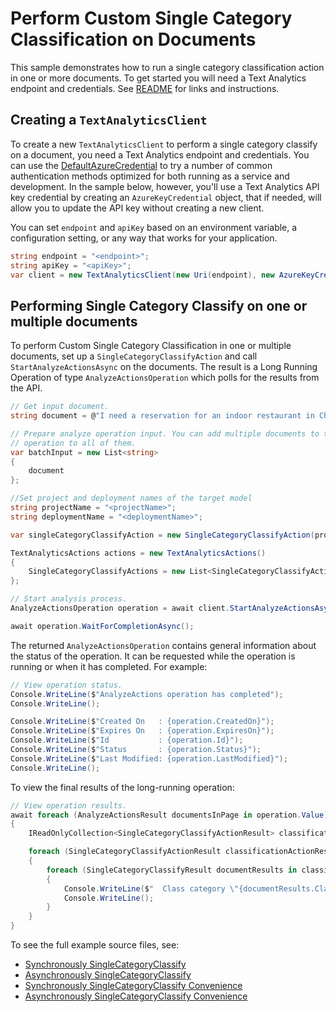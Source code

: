 # Perform Custom Single Category Classification on Documents
This sample demonstrates how to run a single category classification action in one or more documents. To get started you will need a Text Analytics endpoint and credentials. See [README][README] for links and instructions.

## Creating a `TextAnalyticsClient`

To create a new `TextAnalyticsClient` to perform a single category classify on a document, you need a Text Analytics endpoint and credentials.  You can use the [DefaultAzureCredential][DefaultAzureCredential] to try a number of common authentication methods optimized for both running as a service and development.  In the sample below, however, you'll use a Text Analytics API key credential by creating an `AzureKeyCredential` object, that if needed, will allow you to update the API key without creating a new client.

You can set `endpoint` and `apiKey` based on an environment variable, a configuration setting, or any way that works for your application.

```C# Snippet:CreateTextAnalyticsClient
string endpoint = "<endpoint>";
string apiKey = "<apiKey>";
var client = new TextAnalyticsClient(new Uri(endpoint), new AzureKeyCredential(apiKey));
```

## Performing Single Category Classify on one or multiple documents

To perform Custom Single Category Classification in one or multiple documents, set up a `SingleCategoryClassifyAction` and call `StartAnalyzeActionsAsync` on the documents. The result is a Long Running Operation of type `AnalyzeActionsOperation` which polls for the results from the API.

```C# Snippet:TextAnalyticsSingleCategoryClassifyAsync
// Get input document.
string document = @"I need a reservation for an indoor restaurant in China. Please don't stop the music. Play music and add it to my playlist.";

// Prepare analyze operation input. You can add multiple documents to this list and perform the same
// operation to all of them.
var batchInput = new List<string>
{
    document
};

//Set project and deployment names of the target model
string projectName = "<projectName>";
string deploymentName = "<deploymentName>";

var singleCategoryClassifyAction = new SingleCategoryClassifyAction(projectName, deploymentName);

TextAnalyticsActions actions = new TextAnalyticsActions()
{
    SingleCategoryClassifyActions = new List<SingleCategoryClassifyAction>() { singleCategoryClassifyAction }
};

// Start analysis process.
AnalyzeActionsOperation operation = await client.StartAnalyzeActionsAsync(batchInput, actions);

await operation.WaitForCompletionAsync();
```

The returned `AnalyzeActionsOperation` contains general information about the status of the operation. It can be requested while the operation is running or when it has completed. For example:

```C# Snippet:TextAnalyticsSingleCategoryClassifyOperationStatus
// View operation status.
Console.WriteLine($"AnalyzeActions operation has completed");
Console.WriteLine();

Console.WriteLine($"Created On   : {operation.CreatedOn}");
Console.WriteLine($"Expires On   : {operation.ExpiresOn}");
Console.WriteLine($"Id           : {operation.Id}");
Console.WriteLine($"Status       : {operation.Status}");
Console.WriteLine($"Last Modified: {operation.LastModified}");
Console.WriteLine();
```

To view the final results of the long-running operation:

```C# Snippet:TextAnalyticsSingleCategoryClassifyAsyncViewResults
// View operation results.
await foreach (AnalyzeActionsResult documentsInPage in operation.Value)
{
    IReadOnlyCollection<SingleCategoryClassifyActionResult> classificationResultsCollection = documentsInPage.SingleCategoryClassifyResults;

    foreach (SingleCategoryClassifyActionResult classificationActionResults in classificationResultsCollection)
    {
        foreach (SingleCategoryClassifyResult documentResults in classificationActionResults.DocumentsResults)
        {
            Console.WriteLine($"  Class category \"{documentResults.ClassificationCategory.Category}\" predicted with a confidence score of {documentResults.ClassificationCategory.ConfidenceScore}.");
            Console.WriteLine();
        }
    }
}
```

To see the full example source files, see:

* [Synchronously SingleCategoryClassify](https://github.com/Azure/azure-sdk-for-net/blob/main/sdk/textanalytics/Azure.AI.TextAnalytics/tests/samples/Sample10_SingleCategoryClassify.cs)
* [Asynchronously SingleCategoryClassify](https://github.com/Azure/azure-sdk-for-net/blob/main/sdk/textanalytics/Azure.AI.TextAnalytics/tests/samples/Sample10_SingleCategoryClassifyAsync.cs)
* [Synchronously SingleCategoryClassify Convenience](https://github.com/Azure/azure-sdk-for-net/blob/main/sdk/textanalytics/Azure.AI.TextAnalytics/tests/samples/Sample10_SingleCategoryClassifyConvenience.cs)
* [Asynchronously SingleCategoryClassify Convenience](https://github.com/Azure/azure-sdk-for-net/blob/main/sdk/textanalytics/Azure.AI.TextAnalytics/tests/samples/Sample10_SingleCategoryClassifyConvenienceAsync.cs)

[DefaultAzureCredential]: https://github.com/Azure/azure-sdk-for-net/blob/main/sdk/identity/Azure.Identity/README.md
[README]: https://github.com/Azure/azure-sdk-for-net/blob/main/sdk/textanalytics/Azure.AI.TextAnalytics/README.md